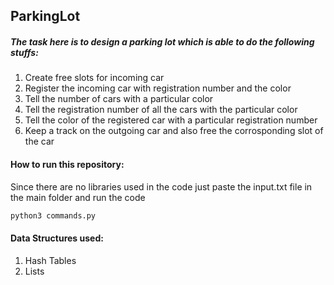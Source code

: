 ## ParkingLot
##### The task here is to design a parking lot which is able to do the following stuffs:

1. Create free slots for incoming car
2. Register the incoming car with registration number and the color
3. Tell the number of cars with a particular color
4. Tell the registration number of all the cars with the particular color
5. Tell the color of the registered car with a particular registration number
6. Keep a track on the outgoing car and also free the corrosponding slot of the car


#### How to run this repository:
Since there are no libraries used in the code just paste the input.txt file in the main folder and run the code 
```bash 
python3 commands.py
```
#### Data Structures used: 
1. Hash Tables
2. Lists
